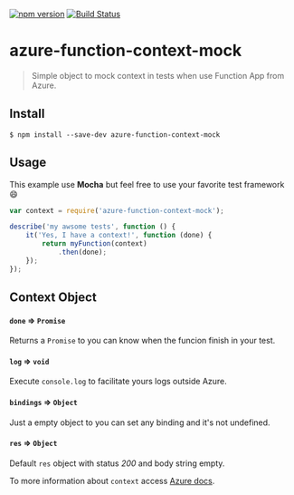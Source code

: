 [![npm version](https://badge.fury.io/js/azure-function-context-mock.svg)](https://badge.fury.io/js/azure-function-context-mock)
[![Build Status](https://travis-ci.org/limafelipe/azure-function-context-mock.svg?branch=master)](https://travis-ci.org/limafelipe/azure-function-context-mock)

# azure-function-context-mock

> Simple object to mock context in tests when use Function App from Azure.

## Install

```
$ npm install --save-dev azure-function-context-mock
```


## Usage

This example use **Mocha** but feel free to use your favorite test framework 😄

```js
var context = require('azure-function-context-mock');

describe('my awsome tests', function () {
    it('Yes, I have a context!', function (done) {
        return myFunction(context)
            .then(done);
    });
});

```

## Context Object
#### `done` => `Promise`
Returns a `Promise` to you can know when the funcion finish in your test.

#### `log` => `void`
Execute `console.log` to facilitate yours logs outside Azure.

#### `bindings` => `Object`
Just a empty object to you can set any binding and it's not undefined.

#### `res` => `Object`
Default `res` object with status *200* and body string empty.


To more information about `context` access [Azure docs](https://azure.microsoft.com/en-us/documentation/articles/functions-reference-node/).
